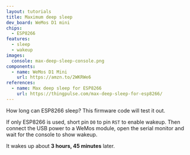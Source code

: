 ```yaml
---
layout: tutorials
title: Maximum deep sleep
dev_board: WeMos D1 mini
chips:
  - ESP8266
features:
  - sleep
  - wakeup
images:
  console: max-deep-sleep-console.png
components:
  - name: WeMos D1 Mini
    url: https://amzn.to/2WKRWe6
references:
  - name: Max deep sleep for ESP8266
    url: https://thingpulse.com/max-deep-sleep-for-esp8266/
---
```


How long can ESP8266 sleep? This firmware code will test it out.

If only ESP8266 is used, short pin `D0` to pin `RST` to enable wakeup. Then connect the USB power to a WeMos module, open the serial monitor and wait for the console to show wakeup.

It wakes up about **3 hours, 45 minutes** later.
